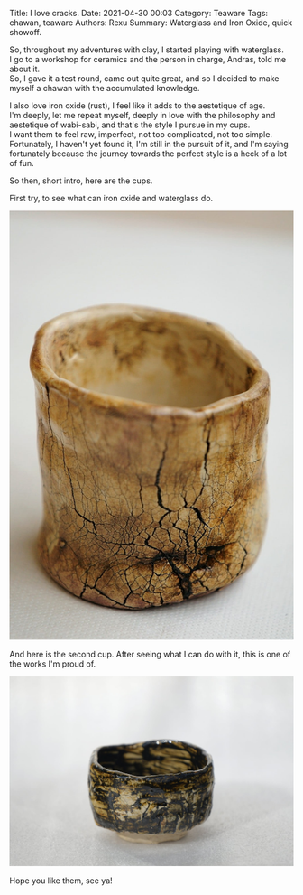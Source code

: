 Title: I love cracks.
Date: 2021-04-30 00:03
Category: Teaware
Tags: chawan, teaware
Authors: Rexu
Summary: Waterglass and Iron Oxide, quick showoff.

So, throughout my adventures with clay, I started playing with waterglass.  
I go to a workshop for ceramics and the person in charge, Andras, told me about it.  
So, I gave it a test round, came out quite great, and so I decided to make myself a chawan with the accumulated knowledge.

I also love iron oxide (rust), I feel like it adds to the aestetique of age.  
I'm deeply, let me repeat myself, deeply in love with the philosophy and aestetique of wabi-sabi, and that's the style I pursue in my cups.  
I want them to feel raw, imperfect, not too complicated, not too simple. Fortunately, I haven't yet found it, I'm still in the pursuit of it, and I'm saying fortunately because the journey towards the perfect style is a heck of a lot of fun.

So then, short intro, here are the cups.

First try, to see what can iron oxide and waterglass do.

<img src="/images/waterglass_test.jpg" width="760">

And here is the second cup. After seeing what I can do with it, this is one of the works I'm proud of.

<img src="/images/chawan_waterglass.jpg" width="760">

Hope you like them, see ya!
